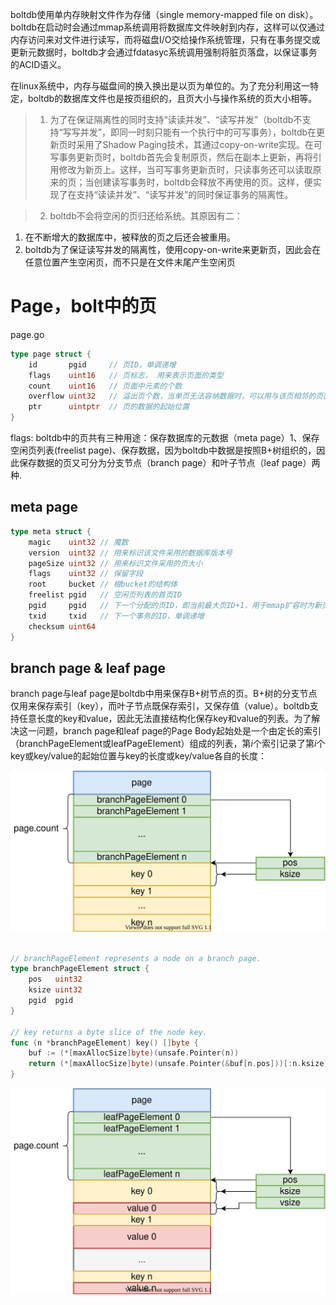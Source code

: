 boltdb使用单内存映射文件作为存储（single memory-mapped file on disk）。boltdb在启动时会通过mmap系统调用将数据库文件映射到内存，这样可以仅通过内存访问来对文件进行读写，而将磁盘I/O交给操作系统管理，只有在事务提交或更新元数据时，boltdb才会通过fdatasyc系统调用强制将脏页落盘，以保证事务的ACID语义。

在linux系统中，内存与磁盘间的换入换出是以页为单位的。为了充分利用这一特定，boltdb的数据库文件也是按页组织的，且页大小与操作系统的页大小相等。

> 1. 为了在保证隔离性的同时支持“读读并发”、“读写并发”（boltdb不支持“写写并发”，即同一时刻只能有一个执行中的可写事务），boltdb在更新页时采用了Shadow Paging技术，其通过copy-on-write实现。在可写事务更新页时，boltdb首先会复制原页，然后在副本上更新，再将引用修改为新页上。这样，当可写事务更新页时，只读事务还可以读取原来的页；当创建读写事务时，boltdb会释放不再使用的页。这样，便实现了在支持“读读并发”、“读写并发”的同时保证事务的隔离性。

> 2. boltdb不会将空闲的页归还给系统。其原因有二：

1) 在不断增大的数据库中，被释放的页之后还会被重用。
2) boltdb为了保证读写并发的隔离性，使用copy-on-write来更新页，因此会在任意位置产生空闲页，而不只是在文件末尾产生空闲页

# Page，bolt中的页

page.go
```go
type page struct {
	id       pgid     // 页ID，单调递增
	flags    uint16   // 页标志， 用来表示页面的类型
	count    uint16   // 页面中元素的个数
	overflow uint32   // 溢出页个数，当单页无法容纳数据时，可以用与该页相邻的页面保存溢出的数据
	ptr      uintptr  // 页的数据的起始位置
}
```

flags: boltdb中的页共有三种用途：保存数据库的元数据（meta page）1、保存空闲页列表(freelist page)、保存数据，因为boltdb中数据是按照B+树组织的，因此保存数据的页又可分为分支节点（branch page）和叶子节点（leaf page）两种.

## meta page

```go
type meta struct {
	magic    uint32 // 魔数
	version  uint32 // 用来标识该文件采用的数据库版本号
	pageSize uint32 // 用来标识文件采用的页大小
	flags    uint32 // 保留字段
	root     bucket // 根bucket的结构体
	freelist pgid   // 空闲页列表的首页ID
	pgid     pgid   // 下一个分配的页ID，即当前最大页ID+1，用于mmap扩容时为新页编号
	txid     txid   // 下一个事务的ID，单调递增
	checksum uint64
}
```

## branch page & leaf page

branch page与leaf page是boltdb中用来保存B+树节点的页。B+树的分支节点仅用来保存索引（key），而叶子节点既保存索引，又保存值（value）。boltdb支持任意长度的key和value，因此无法直接结构化保存key和value的列表。为了解决这一问题，branch page和leaf page的Page Body起始处是一个由定长的索引（branchPageElement或leafPageElement）组成的列表，第$i$个索引记录了第$i$个key或key/value的起始位置与key的长度或key/value各自的长度：

![branch-page结构示意图.svg](./branch-page结构示意图.svg)

```go

// branchPageElement represents a node on a branch page.
type branchPageElement struct {
	pos   uint32
	ksize uint32
	pgid  pgid
}

// key returns a byte slice of the node key.
func (n *branchPageElement) key() []byte {
	buf := (*[maxAllocSize]byte)(unsafe.Pointer(n))
	return (*[maxAllocSize]byte)(unsafe.Pointer(&buf[n.pos]))[:n.ksize]
}
```

![leaf-page结构示意图.svg](./leaf-page结构示意图.svg)

